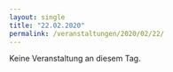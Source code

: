 ```yaml
---
layout: single
title: "22.02.2020"
permalink: /veranstaltungen/2020/02/22/
---
```


Keine Veranstaltung an diesem Tag.
